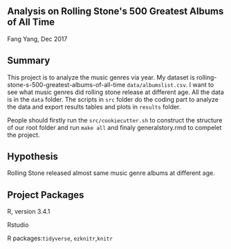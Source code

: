 ## Analysis on Rolling Stone's 500 Greatest Albums of All Time


Fang Yang, Dec 2017


## Summary

This project is to analyze the music genres via year. My dataset is rolling-stone-s-500-greatest-albums-of-all-time `data/albumslist.csv`. I want to see what music genres did rolling stone release at different age. All the data is in the `data` folder. The scripts in `src` folder do the coding part to analyze the data and export results tables and plots in `results` folder.

People should firstly run the `src/cookiecutter.sh` to construct the structure of our root folder and run `make all` and finaly generalstory.rmd to compelet the project.

## Hypothesis

Rolling Stone released almost same music genre albums at different age.

## Project Packages

R, version 3.4.1

Rstudio

R packages:`tidyverse`, `ezknitr`,`knitr`

